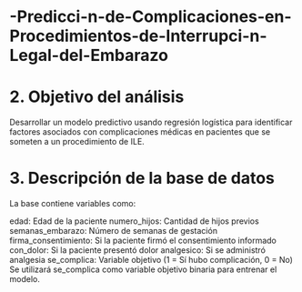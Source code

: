 # -Predicci-n-de-Complicaciones-en-Procedimientos-de-Interrupci-n-Legal-del-Embarazo

# 2. Objetivo del análisis
Desarrollar un modelo predictivo usando regresión logística para identificar factores asociados con complicaciones médicas en pacientes que se someten a un procedimiento de ILE.

# 3. Descripción de la base de datos

La base contiene variables como:

edad: Edad de la paciente
numero_hijos: Cantidad de hijos previos
semanas_embarazo: Número de semanas de gestación
firma_consentimiento: Si la paciente firmó el consentimiento informado
con_dolor: Si la paciente presentó dolor
analgesico: Si se administró analgesia
se_complica: Variable objetivo (1 = Sí hubo complicación, 0 = No)
Se utilizará se_complica como variable objetivo binaria para entrenar el modelo.
